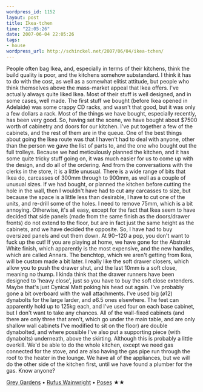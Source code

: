 ```yaml
--- 
wordpress_id: 1152
layout: post
title: Ikea-tchen
time: "22:05:26"
date: 2007-06-04 22:05:26
tags: 
- house
wordpress_url: http://schinckel.net/2007/06/04/ikea-tchen/
---
```

People often bag Ikea, and, especially in terms of their kitchens, think the build quality is poor, and the kitchens somehow substandard. I think it has to do with the cost, as well as a somewhat elitist attitude, but people who think themselves above the mass-market appeal that Ikea offers. I've actually always quite liked Ikea. Most of their stuff is well designed, and in some cases, well made. The first stuff we bought (before Ikea opened in Adelaide) was some crappy CD racks, and wasn't that good, but it was only a few dollars a rack. Most of the things we have bought, especially recently, has been very good.  So, having set the scene, we have bought about $7500 worth of cabinetry and doors for our kitchen. I've put together a few of the cabinets, and the rest of them are in the queue. One of the best things about going the Ikea route was that I haven't had to deal with anyone, other than the person we gave the list of parts to, and the one who bought out the full trolleys. Because we had meticulously planned the kitchen, and it has some quite tricky stuff going on, it was much easier for us to come up with the design, and do all of the ordering. And from the conversations with the clerks in the store, it is a little unusual. There is a wide range of bits that Ikea do, carcasses of 300mm through to 900mm, as well as a couple of unusual sizes. If we had bought, or planned the kitchen before cutting the hole in the wall, then I wouldn't have had to cut any carcasses to size, but because the space is a little less than desirable, I have to cut one of the units, and re-drill some of the holes. I need to remove 75mm, which is a bit annoying. Otherwise, it's all easy, except for the fact that Ikea seem to have decided that side panels (made from the same finish as the doors/drawer fronts) do not extend to the floor, but are in fact just the same height as the cabinets, and we have decided the opposite. So, I have had to buy oversized panels and cut them down. At $90-$120 a pop, you don't want to fuck up the cut! If you are playing at home, we have gone for the Abstrakt White finish, which apparently is the most expensive, and the new handles, which are called Annars. The benchtop, which we aren't getting from Ikea, will be custom made a bit later. I really like the soft drawer closers, which allow you to push the drawer shut, and the last 10mm is a soft close, meaning no thump. I kinda think that the drawer runners have been designed to 'heavy close', just so you have to buy the soft close extenders. Maybe that's just Cynical Matt poking his head out again. I've probably gone a bit overboard with the wall attachments. I've used big (ø12) dynabolts for the large larder, and ø6.5 ones elsewhere. The feet can apparently hold up to 125kg each, and I've used four on each base cabinet, but I don't want to take any chances. All of the wall-fixed cabinets (and there are only three that aren't, which go under the main table, and are only shallow wall cabinets I've modified to sit on the floor) are double dynabolted, and where possible I've also put a supporting piece (with dynabolts) underneath, above the skirting. Although this is probably a little overkill. We'd be able to do the whole kitchen, except we need gas connected for the stove, and are also having the gas pipe run through the roof to the heater in the lounge. We have all of the appliances, but we will do the other side of the kitchen first, until we have found a plumber for the gas. Know anyone? 

[Grey Gardens][1] • [Rufus Wainwright][2] • [Poses][3] ★★

   [1]: http://phobos.apple.com/WebObjects/MZSearch.woa/wa/advancedSearchResults?songTerm=Grey+Gardens&artistTerm=Rufus+Wainwright
   [2]: http://phobos.apple.com/WebObjects/MZSearch.woa/wa/advancedSearchResults?artistTerm=Rufus+Wainwright
   [3]: http://phobos.apple.com/WebObjects/MZSearch.woa/wa/advancedSearchResults?albumTerm=Poses&artistTerm=Rufus+Wainwright

